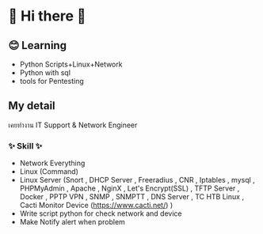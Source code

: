 # 👋 Hi there 👋

## 😊 Learning
- Python Scripts+Linux+Network
- Python with sql
- tools for Pentesting

## My detail
เคยทำงาน IT Support & Network Engineer
### ✨ Skill ✨
- Network Everything
- Linux (Command)
- Linux Server (Snort , DHCP Server , Freeradius , CNR , Iptables , mysql , PHPMyAdmin , Apache , NginX , Let's Encrypt(SSL) , TFTP Server , Docker , PPTP VPN , SNMP , SNMPTT , DNS Server , TC HTB Linux , Cacti Monitor Device (https://www.cacti.net/) )
- Write script python for check network and device
- Make Notify alert when problem

<!--
**PiKaiJeawVV/PiKaiJeawVV** is a ✨ _special_ ✨ repository because its `README.md` (this file) appears on your GitHub profile.

Here are some ideas to get you started:

- 🔭 I’m currently working on ...
- 🌱 I’m currently learning ...
- 👯 I’m looking to collaborate on ...
- 🤔 I’m looking for help with ...
- 💬 Ask me about ...
- 📫 How to reach me: ...
- 😄 Pronouns: ...
- ⚡ Fun fact: ...
-->
